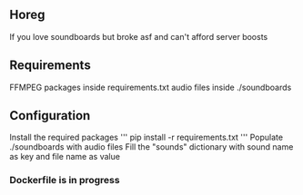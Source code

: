 ## Horeg
If you love soundboards but broke asf and can't afford server boosts

## Requirements
FFMPEG
packages inside requirements.txt
audio files inside ./soundboards

## Configuration
Install the required packages
'''
pip install -r requirements.txt
'''
Populate ./soundboards with audio files
Fill the "sounds" dictionary with sound name as key and file name as value

### Dockerfile is in progress